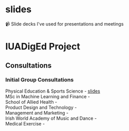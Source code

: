 # slides
📹 Slide decks I've used for presentations and meetings

# IUADigEd Project
## Consultations

### Initial Group Consultations
Physical Education & Sports Science - <a href=https://daveymoloney.github.io/slides/01-consultation-PESS/>slides</a>
<br>MSc in Machine Learning and Finance  -
<br>School of Allied Health - 
<br>Product Design and Technology -
<br>Management and Marketing -
<br>Irish World Academy of Music and Dance -
<br>Medical Exercise - 
